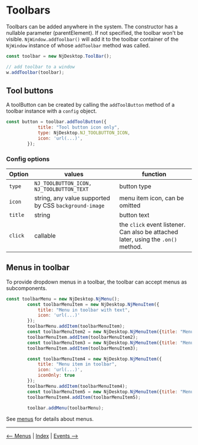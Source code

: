 # Toolbars

Toolbars can be added anywhere in the system. The constructor has a nullable parameter (parentElement). If not specified, the toolbar won't be visible. `NjWindow.addToolbar()` will add it to the toolbar container of the `NjWindow` instance of whose `addToolbar` method was called.

```javascript
const toolbar = new NjDesktop.ToolBar();

// add toolbar to a window
w.addToolbar(toolbar);
```

## Tool buttons

A toolButton can be created by calling the `addToolButton` method of a toolbar instance with a `config` object.

```javascript
const button = toolbar.addToolButton({
            title: "Tool button icon only",
            type: NjDesktop.NJ_TOOLBUTTON_ICON,
            icon: 'url(...)',
        });
```

### Config options

| Option | values | function |
| ------ | ------ | -------- |
| `type` | `NJ_TOOLBUTTON_ICON, NJ_TOOLBUTTON_TEXT` | button type |
| `icon` | string, any value supported by CSS `background-image` | menu item icon, can be omitted
| `title` | string | button text 
| `click` | callable | the `click` event listener. Can also be attached later, using the `.on()` method.


## Menus in toolbar

To provide dropdown menus in a toolbar, the toolbar can accept menus as subcomponents.

```javascript
const toolbarMenu = new NjDesktop.NjMenu();
        const toolbarMenuItem = new NjDesktop.NjMenuItem({
            title: "Menu in toolbar with text", 
            icon: 'url(...)'
        });
        toolbarMenu.addItem(toolbarMenuItem);
        const toolbarMenuItem2 = new NjDesktop.NjMenuItem({title: "Menu item 2"})
        toolbarMenuItem.addItem(toolbarMenuItem2);
        const toolbarMenuItem3 = new NjDesktop.NjMenuItem({title: "Menu item 3"})
        toolbarMenuItem.addItem(toolbarMenuItem3);

        const toolbarMenuItem4 = new NjDesktop.NjMenuItem({
            title: "Menu item in toolbar", 
            icon: 'url(...)',
            iconOnly: true
        });
        toolbarMenu.addItem(toolbarMenuItem4);
        const toolbarMenuItem5 = new NjDesktop.NjMenuItem({title: "Menu item 2"})
        toolbarMenuItem4.addItem(toolbarMenuItem5);

        toolbar.addMenu(toolbarMenu);
```

See [menus](./menus.md) for details about menus.

---
[<-- Menus](./menus.md) |
[Index](./index.md) |
[Events -->](./events.md)